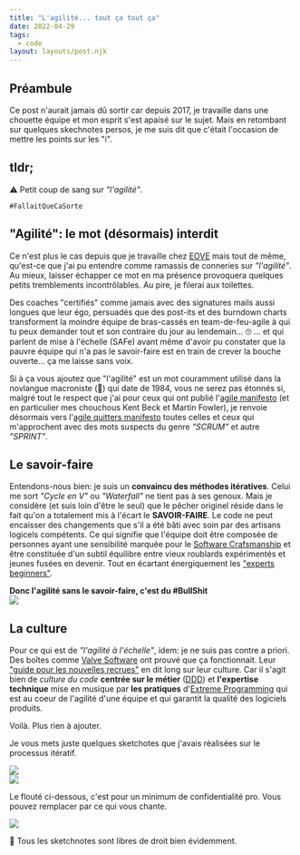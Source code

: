 ```yaml
---
title: "L'agilité... tout ça tout ça"
date: 2022-04-29
tags:
  - code
layout: layouts/post.njk
---
```


## Préambule

Ce post n'aurait jamais dû sortir car depuis 2017, je travaille dans une chouette équipe et mon esprit s'est apaisé sur le sujet. Mais en retombant sur quelques skechnotes persos, je me suis dit que c'était l'occasion de mettre les points sur les "i".

## tldr;

⚠️ Petit coup de sang sur *"l'agilité"*. 

`#FallaitQueCaSorte`

## "Agilité": le mot (désormais) interdit

Ce n'est plus le cas depuis que je travaille chez [EOVE](https://eove.fr) mais tout de même, qu'est-ce que j'ai pu entendre comme ramassis de conneries sur *"l'agilité"*. Au mieux, laisser échapper ce mot en ma présence provoquera quelques petits tremblements incontrôlables. Au pire, je filerai aux toilettes.

Des coaches "certifiés" comme jamais avec des signatures mails aussi longues que leur égo, persuadés que des post-its et des burndown charts transforment la moindre équipe de bras-cassés en team-de-feu-agile à qui tu peux demander tout et son contraire du jour au lendemain... 🙄 ... et qui parlent de mise à l'échelle (SAFe) avant même d'avoir pu constater que la pauvre équipe qui n'a pas le savoir-faire est en train de crever la bouche ouverte... ça me laisse sans voix.

Si à ça vous ajoutez que "l'agilité" est un mot couramment utilisé dans la novlangue macroniste (🤮) qui date de 1984, vous ne serez pas étonnés si, malgré tout le respect que j'ai pour ceux qui ont publié l'[agile manifesto](https://agilemanifesto.org/) (et en particulier mes chouchous Kent Beck et Martin Fowler), je renvoie désormais vers l'[agile quitters manifesto](https://agilequittersmanifesto.org/) toutes celles et ceux qui m'approchent avec des mots suspects du genre *"SCRUM"* et autre *"SPRINT"*.

## Le savoir-faire

Entendons-nous bien: je suis un **convaincu des méthodes itératives**. Celui me sort *"Cycle en V"* ou *"Waterfall"* ne tient pas à ses genoux. Mais je considère (et suis loin d'être le seul) que le pêcher originel réside dans le fait qu'on a totalement mis à l'écart le **SAVOIR-FAIRE**. Le code ne peut encaisser des changements que s'il a été bâti avec soin par des artisans logicels compétents. Ce qui signifie que l'équipe doit être composée de personnes ayant une sensibilité marquée pour le [Software Crafsmanship](https://fr.wikipedia.org/wiki/Software_craftsmanship) et être constituée d'un subtil équilibre entre vieux roublards expérimentés et jeunes fusées en devenir. Tout en écartant énergiquement les ["experts beginners"](https://daedtech.com/how-developers-stop-learning-rise-of-the-expert-beginner/).

<div class="flex justify-center">
  <b>Donc l'agilité sans le savoir-faire, c'est du #BullShit</b>
</div>

<div class="flex justify-center">
  <img class="max-w-xl post-img" src="/static/img/craftsmanship.png">
</div>

## La culture

Pour ce qui est de *"l'agilité à l'échelle"*, idem: je ne suis pas contre a priori. Des boîtes comme [Valve Software](https://www.valvesoftware.com/) ont prouvé que ça fonctionnait. Leur ["guide pour les nouvelles recrues"](https://www.valvesoftware.com/en/publications) en dit long sur leur culture. Car il s'agit bien de *culture du code* **centrée sur le métier** ([DDD](https://en.wikipedia.org/wiki/Domain-driven_design)) et **l'expertise technique** mise en musique par **les pratiques** d'[Extreme Programming](https://fr.wikipedia.org/wiki/Extreme_programming) qui est au coeur de l'agilité d'une équipe et qui garantit la qualité des logiciels produits.

Voilà. Plus rien à ajouter.

Je vous mets juste quelques sketchotes que j'avais réalisées sur le processus itératif. 

<div class="flex justify-center">
  <img class="max-w-xl post-img" src="/static/img/processus-iteratif-1-2.png">
</div>

<div class="flex justify-center">
  <img class="max-w-xl post-img" src="/static/img/processus-iteratif-2-2.png">
</div>

Le flouté ci-dessous, c'est pour un minimum de confidentialité pro. Vous pouvez remplacer par ce qui vous chante.

<div class="flex justify-center">
  <img class="max-w-xl post-img" src="/static/img/chemin-iterations.png">
</div>

📣 Tous les sketchnotes sont libres de droit bien évidemment.